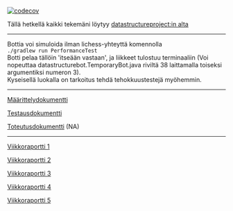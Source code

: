 [![codecov](https://codecov.io/gh/ArtKoski/chessBot/branch/master/graph/badge.svg?token=7OF4D55JQ9)](https://codecov.io/gh/ArtKoski/chessBot)


Tällä hetkellä kaikki tekemäni löytyy [datastructureproject:in alta](https://github.com/ArtKoski/chessBot/tree/master/src/main/java/datastructureproject)  
___________________
Bottia voi simuloida ilman lichess-yhteyttä komennolla  
``` ./gradlew run PerformanceTest ```  
Botti pelaa tällöin 'itseään vastaan', ja liikkeet tulostuu terminaaliin (Voi nopeuttaa datastructurebot.TemporaryBot.java riviltä 38 laittamalla toiseksi argumentiksi numeron 3).  
Kyseisellä luokalla on tarkoitus tehdä tehokkuustestejä myöhemmin.  

_____________________

[Määrittelydokumentti](https://github.com/ArtKoski/chessBot/blob/master/documentation/teko%C%A4ly/Määrittelydokumentti.md)

[Testausdokumentti](https://github.com/ArtKoski/chessBot/blob/master/documentation/teko%C3%A4ly/Testausdokumentti.md)  

[Toteutusdokumentti](https://github.com/ArtKoski/chessBot/blob/master/documentation/teko%C3%A4ly/Toteutusdokumentti.md) (NA) 

_____________

[Viikkoraportti 1](https://github.com/ArtKoski/chessBot/tree/master/documentation/tekoäly/viikkoraportti1.md)  
  
[Viikkoraportti 2](https://github.com/ArtKoski/chessBot/blob/master/documentation/tekoäly/viikkoraportti2.md)  

[Viikkoraportti 3](https://github.com/ArtKoski/chessBot/blob/master/documentation/tekoäly/viikkoraportti3.md)  

[Viikkoraportti 4](https://github.com/ArtKoski/chessBot/blob/master/documentation/tekoäly/viikkoraportti4.md)

[Viikkoraportti 5](https://github.com/ArtKoski/chessBot/blob/master/documentation/teko%C3%A4ly/viikkoraportti5.md)

